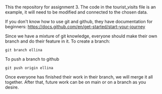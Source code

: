 This the repository for assignment 3. The code in the tourist_visits file is an example, it will need to be modified and connected to the chosen data.

If you don't know how to use git and github, they have documentation for beginners: https://docs.github.com/en/get-started/start-your-journey

Since we have a mixture of git knowledge, everyone should make their own branch and do their feature in it. To create a branch:

```
git branch ellina
```

To push a branch to github

```
git push origin ellina
```

Once everyone has finished their work in their branch, we will merge it all together. After that, future work can be on main or on a branch as you desire.
